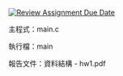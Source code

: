 [![Review Assignment Due Date](https://classroom.github.com/assets/deadline-readme-button-22041afd0340ce965d47ae6ef1cefeee28c7c493a6346c4f15d667ab976d596c.svg)](https://classroom.github.com/a/6DeU73KQ)

主程式：main.c

執行檔：main

報告文件：資料結構 - hw1.pdf
